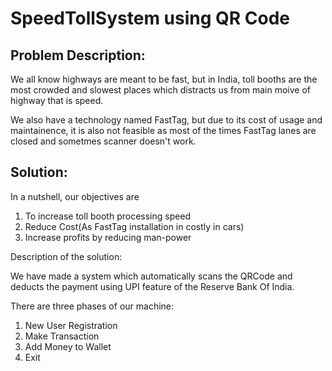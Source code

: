 # SpeedTollSystem using QR Code

## Problem Description:
We all know highways are meant to be fast, but in India, toll booths are the most crowded and slowest places which distracts us from main moive of highway that is speed.

We also have a technology named FastTag, but due to its cost of usage and maintainence, it is also not feasible as most of the times FastTag lanes are closed and sometmes scanner doesn't work.


## Solution:

In a nutshell, our objectives are
1. To increase toll booth processing speed
2. Reduce Cost(As FastTag installation in costly in cars)
3. Increase profits by reducing man-power

Description of the solution:

We have made a system which automatically scans the QRCode and deducts the payment using UPI feature of the Reserve Bank Of India.

There are three phases of our machine:
1. New User Registration
2. Make Transaction
3. Add Money to Wallet
4. Exit
